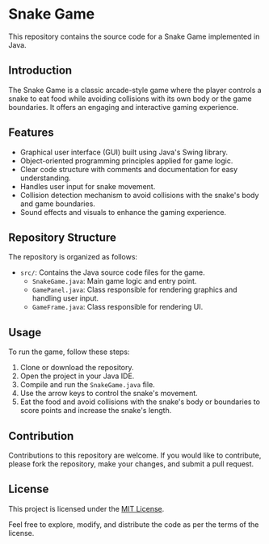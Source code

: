 # Snake Game

This repository contains the source code for a Snake Game implemented in Java.

## Introduction

The Snake Game is a classic arcade-style game where the player controls a snake to eat food while avoiding collisions with its own body or the game boundaries. It offers an engaging and interactive gaming experience.

## Features

- Graphical user interface (GUI) built using Java's Swing library.
- Object-oriented programming principles applied for game logic.
- Clear code structure with comments and documentation for easy understanding.
- Handles user input for snake movement.
- Collision detection mechanism to avoid collisions with the snake's body and game boundaries.
- Sound effects and visuals to enhance the gaming experience.

## Repository Structure

The repository is organized as follows:

- `src/`: Contains the Java source code files for the game.
  - `SnakeGame.java`: Main game logic and entry point.
  - `GamePanel.java`: Class responsible for rendering graphics and handling user input.
  - `GameFrame.java`: Class responsible for rendering UI.

## Usage

To run the game, follow these steps:

1. Clone or download the repository.
2. Open the project in your Java IDE.
3. Compile and run the `SnakeGame.java` file.
4. Use the arrow keys to control the snake's movement.
5. Eat the food and avoid collisions with the snake's body or boundaries to score points and increase the snake's length.

## Contribution

Contributions to this repository are welcome. If you would like to contribute, please fork the repository, make your changes, and submit a pull request.

## License

This project is licensed under the [MIT License](LICENSE).

Feel free to explore, modify, and distribute the code as per the terms of the license.
